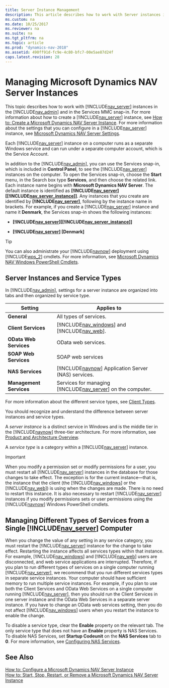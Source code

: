 ```yaml
---
title: Server Instance Management
description: This article describes how to work with Server instances in the Server Administration tool and in the Services MMC snap-in.
ms.custom: na
ms.date: 10/25/2017
ms.reviewer: na
ms.suite: na
ms.tgt_pltfrm: na
ms.topic: article
ms.prod: "dynamics-nav-2018"
ms.assetid: 490ff91d-fc9e-4c80-bfc7-00e5ae87d24f
caps.latest.revision: 28
---
```

# Managing Microsoft Dynamics NAV Server Instances
This topic describes how to work with [!INCLUDE[nav_server](includes/nav_server_md.md)] instances in the [!INCLUDE[nav_admin](includes/nav_admin_md.md)] and in the Services MMC snap-in. For more information about how to create a [!INCLUDE[nav_server](includes/nav_server_md.md)] instance, see [How to: Create a Microsoft Dynamics NAV Server Instance](How-to--Create-a-Microsoft-Dynamics-NAV-Server-Instance.md). For more information about the settings that you can configure in a [!INCLUDE[nav_server](includes/nav_server_md.md)] instance, see [Microsoft Dynamics NAV Server Settings](Microsoft-Dynamics-NAV-Server-Settings.md).  
  
 Each [!INCLUDE[nav_server](includes/nav_server_md.md)] instance on a computer runs as a separate Windows service and can run under a separate computer account, which is the Service Account.  
  
 In addition to the [!INCLUDE[nav_admin](includes/nav_admin_md.md)], you can use the Services snap-in, which is included in **Control Panel**, to see the [!INCLUDE[nav_server](includes/nav_server_md.md)] instances on the computer. To open the Services snap-in, choose the **Start** menu, in the Search box type **Services**, and then choose the related link. Each instance name begins with **Microsoft Dynamics NAV Server**. The default instance is identified as **[!INCLUDE[nav_server](includes/nav_server_md.md)]\[[!INCLUDE[nav_server_instance](includes/nav_server_instance_md.md)]\]**. Any instances that you create are identified by **[!INCLUDE[nav_server](includes/nav_server_md.md)]**, following by the instance name in brackets. For example, if you create a [!INCLUDE[nav_server](includes/nav_server_md.md)] instance and name it **Denmark**, the Services snap-in shows the following instances:  
  
-   **[!INCLUDE[nav_server](includes/nav_server_md.md)]\[[!INCLUDE[nav_server_instance](includes/nav_server_instance_md.md)]\]**  
  
-   **[!INCLUDE[nav_server](includes/nav_server_md.md)] \[Denmark\]**  
  
> [!TIP]  
>  You can also administrate your [!INCLUDE[navnow](includes/navnow_md.md)] deployment using [!INCLUDE[wps_2](includes/wps_2_md.md)] cmdlets. For more information, see [Microsoft Dynamics NAV Windows PowerShell Cmdlets](Microsoft-Dynamics-NAV-Windows-PowerShell-Cmdlets.md).  
  
## Server Instances and Service Types  
 In [!INCLUDE[nav_admin](includes/nav_admin_md.md)], settings for a server instance are organized into tabs and then organized by service type.  
  
|Setting|Applies to|  
|-------------|----------------|  
|**General**|All types of services.|  
|**Client Services**|[!INCLUDE[nav_windows](includes/nav_windows_md.md)] and [!INCLUDE[nav_web](includes/nav_web_md.md)].|  
|**OData Web Services**|OData web services.|  
|**SOAP Web Services**|SOAP web services|  
|**NAS Services**|[!INCLUDE[navnow](includes/navnow_md.md)] Application Server \(NAS\) services.|  
|**Management Services**|Services for managing [!INCLUDE[nav_server](includes/nav_server_md.md)] on the computer.|  
  
 For more information about the different service types, see [Client Types](Client-Types.md).  
  
 You should recognize and understand the difference between server instances and service types.  
  
 A *server instance* is a distinct service in Windows and is the middle tier in the [!INCLUDE[navnow](includes/navnow_md.md)] three-tier architecture. For more information, see [Product and Architecture Overview](Product-and-Architecture-Overview.md).  
  
 A *service type* is a category within a [!INCLUDE[nav_server](includes/nav_server_md.md)] instance.  
  
> [!IMPORTANT]  
>  When you modify a permission set or modify permissions for a user, you must restart all [!INCLUDE[nav_server](includes/nav_server_md.md)] instances in the database for those changes to take effect. The exception is for the current instance—that is, the instance that the client \(the [!INCLUDE[nav_windows](includes/nav_windows_md.md)] or the [!INCLUDE[nav_web](includes/nav_web_md.md)]\) is using when the changes are made. There is no need to restart this instance. It is also necessary to restart [!INCLUDE[nav_server](includes/nav_server_md.md)] instances if you modify permissions sets or user permissions using the [!INCLUDE[navnow](includes/navnow_md.md)] Windows PowerShell cmdlets.  
  
## Managing Different Types of Services from a Single [!INCLUDE[nav_server](includes/nav_server_md.md)] Computer  
 When you change the value of any setting in any service category, you must restart the [!INCLUDE[nav_server](includes/nav_server_md.md)] instance for the change to take effect. Restarting the instance affects all services types within that instance. For example, [!INCLUDE[nav_windows](includes/nav_windows_md.md)] and [!INCLUDE[nav_web](includes/nav_web_md.md)] users are disconnected, and web service applications are interrupted. Therefore, if you plan to run different types of services on a single computer running [!INCLUDE[nav_server](includes/nav_server_md.md)], we recommend that you run different services types in separate service instances. Your computer should have sufficient memory to run multiple service instances. For example, if you plan to use both the Client Services and OData Web Services on a single computer running [!INCLUDE[nav_server](includes/nav_server_md.md)], then you should run the Client Services in one server instance and the OData Web Services in a separate server instance. If you have to change an OData web services setting, then you do not affect [!INCLUDE[nav_windows](includes/nav_windows_md.md)] users when you restart the instance to enable the change.  
  
 To disable a service type, clear the **Enable** property on the relevant tab. The only service type that does not have an **Enable** property is NAS Services. To disable NAS Services, set **Startup Codeunit** on the **NAS Services** tab to **0**. For more information, see [Configuring NAS Services](Configuring-NAS-Services.md).  
  
## See Also  
 [How to: Configure a Microsoft Dynamics NAV Server Instance](How-to--Configure-a-Microsoft-Dynamics-NAV-Server-Instance.md)   
 [How to: Start, Stop, Restart, or Remove a Microsoft Dynamics NAV Server Instance](How-to--Start--Stop--Restart--or-Remove-a-Microsoft-Dynamics-NAV-Server-Instance.md)